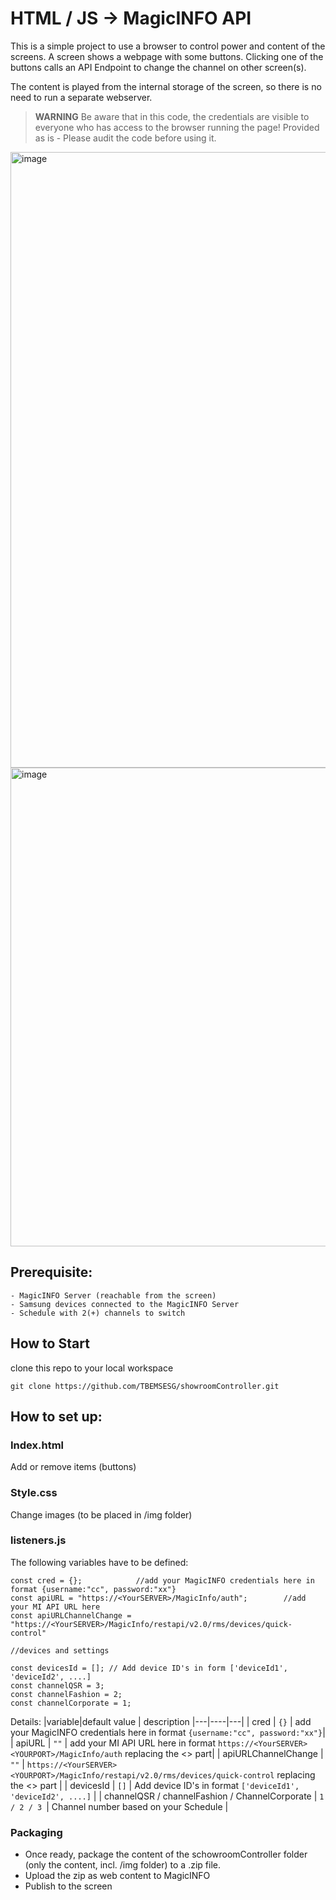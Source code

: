 
# HTML / JS -> MagicINFO API
This is a simple project to use a browser to control power and content of the screens.
A screen shows a webpage with some buttons. Clicking one of the buttons calls an API Endpoint to change the channel on other screen(s).

The content is played from the internal storage of the screen, so there is no need to run a separate webserver.

> **WARNING**
Be aware that in this code, the credentials are visible to everyone who has access to the browser running the page!
Provided as is - Please audit the code before using it.  

<img width="985" alt="image" src="https://github.com/TBEMSESG/showroomController/assets/50730110/ec4b9fd7-bbe4-47f0-9028-a3ed89bb99ac">

<img width="766" alt="image" src="https://github.com/TBEMSESG/showroomController/assets/50730110/3d9c3eb4-74f0-4fff-86cd-ec81eb9888e9">


## Prerequisite:

    - MagicINFO Server (reachable from the screen)
    - Samsung devices connected to the MagicINFO Server
    - Schedule with 2(+) channels to switch 

## How to Start
clone this repo to your local workspace

    git clone https://github.com/TBEMSESG/showroomController.git

## How to set up: 
### Index.html
Add or remove items (buttons)

### Style.css
Change images (to be placed in /img folder)

### listeners.js
The following variables have to be defined: 

    const cred = {};            //add your MagicINFO credentials here in format {username:"cc", password:"xx"}
    const apiURL = "https://<YourSERVER>/MagicInfo/auth";        //add your MI API URL here   
    const apiURLChannelChange = "https://<YourSERVER>/MagicInfo/restapi/v2.0/rms/devices/quick-control"

    //devices and settings
    
    const devicesId = []; // Add device ID's in form ['deviceId1', 'deviceId2', ....]
    const channelQSR = 3;
    const channelFashion = 2;
    const channelCorporate = 1;

Details:
|variable|default value | description
|---|----|---|
| cred | `{}` |  add your MagicINFO credentials here in format `{username:"cc", password:"xx"}`|
| apiURL | `""` | add your MI API URL here in format `https://<YourSERVER><YOURPORT>/MagicInfo/auth` replacing the <> part|
| apiURLChannelChange | `""` | `https://<YourSERVER><YOURPORT>/MagicInfo/restapi/v2.0/rms/devices/quick-control` replacing the <> part |
| devicesId | `[]` | Add device ID's in format `['deviceId1', 'deviceId2', ....]` |
| channelQSR / channelFashion / ChannelCorporate | `1 / 2 / 3 `| Channel number based on your Schedule | 


### Packaging
- Once ready, package the content of the schowroomController folder (only the content, incl. /img folder) to a .zip file.
- Upload the zip as web content to MagicINFO
- Publish to the screen
